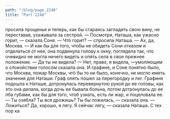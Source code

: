 ```yaml
---
path: "/blog/page_2248"
title: "Part 2248"
---
```


 просила прощенья и теперь, как бы стараясь загладить свою вину, не переставая, ухаживала за сестрой. — Посмотри, Наташа, как ужасно горит, — сказала Соня.
— Чтó горит? — спросила Наташа. — Ах, да, Москва. — И как бы для того, чтобы не обидеть Сони отказом и отделаться от нее, она подвинула голову к окну, поглядела так, что очевидно не могла ничего видеть и опять села в свое прежнее положение.
— Да ты не видела?
— Нет, право, я видела, —умоляющим о спокойствии голосом сказала она.
И графине, и Соне понятно было, что Москва, пожар Москвы, чтò бы то ни было, конечно, не могло иметь значения для Наташи.
Граф опять пошел за перегородку и лег. Графиня подошла к Наташе, дотронулась перевернутою рукой до ее головы, как это она делала, когда дочь ее бывала больна, потом дотронулась до ее лба губами, как бы для того, чтоб узнать, есть ли жар, и поцеловала ее.
— Ты озябла? Ты вся дрожишь? Ты бы ложилась, — сказала она.
— Ложиться? Да, хорошо, я лягу. Я сейчас лягу, — сказала Наташа.
С тех пор ка
